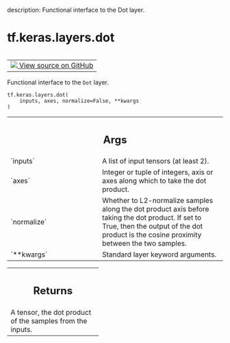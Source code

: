 description: Functional interface to the Dot layer.

<div itemscope itemtype="http://developers.google.com/ReferenceObject">
<meta itemprop="name" content="tf.keras.layers.dot" />
<meta itemprop="path" content="Stable" />
</div>

# tf.keras.layers.dot

<!-- Insert buttons and diff -->

<table class="tfo-notebook-buttons tfo-api nocontent" align="left">
<td>
  <a target="_blank" href="https://github.com/keras-team/keras/tree/v2.15.0/keras/layers/merging/dot.py#L209-L226">
    <img src="https://www.tensorflow.org/images/GitHub-Mark-32px.png" />
    View source on GitHub
  </a>
</td>
</table>



Functional interface to the `Dot` layer.


<pre class="devsite-click-to-copy prettyprint lang-py tfo-signature-link">
<code>tf.keras.layers.dot(
    inputs, axes, normalize=False, **kwargs
)
</code></pre>



<!-- Placeholder for "Used in" -->


<!-- Tabular view -->
 <table class="responsive fixed orange">
<colgroup><col width="214px"><col></colgroup>
<tr><th colspan="2"><h2 class="add-link">Args</h2></th></tr>

<tr>
<td>
`inputs`<a id="inputs"></a>
</td>
<td>
A list of input tensors (at least 2).
</td>
</tr><tr>
<td>
`axes`<a id="axes"></a>
</td>
<td>
Integer or tuple of integers,
axis or axes along which to take the dot product.
</td>
</tr><tr>
<td>
`normalize`<a id="normalize"></a>
</td>
<td>
Whether to L2-normalize samples along the
dot product axis before taking the dot product.
If set to True, then the output of the dot product
is the cosine proximity between the two samples.
</td>
</tr><tr>
<td>
`**kwargs`<a id="**kwargs"></a>
</td>
<td>
Standard layer keyword arguments.
</td>
</tr>
</table>



<!-- Tabular view -->
 <table class="responsive fixed orange">
<colgroup><col width="214px"><col></colgroup>
<tr><th colspan="2"><h2 class="add-link">Returns</h2></th></tr>
<tr class="alt">
<td colspan="2">
A tensor, the dot product of the samples from the inputs.
</td>
</tr>

</table>

